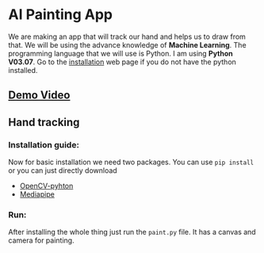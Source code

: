 # AI Painting App
We are making an app that will track our hand and helps us to draw from that. We will be using the advance knowledge of **Machine Learning**. The programming language that we will use is Python. I am using **Python V03.07**. Go to the [installation](https://www.python.org/) web page if you do not have the python installed.
## [Demo Video](https://www.linkedin.com/embed/feed/update/urn:li:ugcPost:6853516323989938176)
## Hand tracking
### Installation guide:
Now for basic installation we need two packages. You can use `pip install` or you can just directly download
* [OpenCV-pyhton](https://pypi.org/project/opencv-python/)
* [Mediapipe](https://pypi.org/project/mediapipe/)
### Run:
After installing the whole thing just run the `paint.py` file. It has a canvas and camera for painting.
